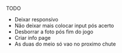 TODO

- Deixar responsivo
- Não deixar mais colocar input pós acerto
- Desborrar a foto pós fim do jogo
- Criar info page
- As duas do meio só vao no proximo chute